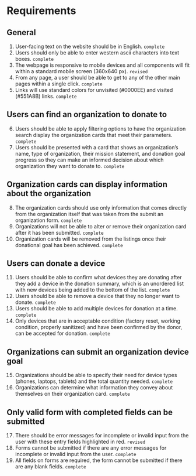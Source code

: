 # Requirements

## General
1. User-facing text on the website should be in English. `complete`
2. Users should only be able to enter western ascii characters into text boxes. `complete`
3. The webpage is responsive to mobile devices and all components will fit within a standard mobile screen (360x640 px). `revised`
4. From any page, a user should be able to get to any of the other main pages within a single click. `complete`
5. Links will use standard colors for unvisited (#0000EE) and visited (#551A8B) links. `complete`

## Users can find an organization to donate to
6. Users should be able to apply filtering options to have the organization search display the organization cards that meet their parameters. `complete`
7. Users should be presented with a card that shows an organization’s name, type of organization, their mission statement, and donation goal progress so they can make an informed decision about which organization they want to donate to. `complete`

## Organization cards can display information about the organization
8. The organization cards should use only information that comes directly from the organization itself that was taken from the submit an organization form. `complete`
9. Organizations will not be able to alter or remove their organization card after it has been submitted. `complete`
10. Organization cards will be removed from the listings once their donational goal has been achieved. `complete`

## Users can donate a device
11. Users should be able to confirm what devices they are donating after they add a device in the donation summary, which is an unordered list with new devices being added to the bottom of the list. `complete`
12. Users should be able to remove a device that they no longer want to donate. `complete`
13. Users should be able to add multiple devices for donation at a time. `complete`
14. Only devices that are in acceptable condition (factory reset, working condition, properly sanitized) and have been confirmed by the donor, can be accepted for donation. `complete`

## Organizations can submit an organization device goal
15. Organizations should be able to specify their need for device types (phones, laptops, tablets) and the total quantity needed. `complete`
16. Organizations can determine what information they convey about themselves on their organization card. `complete`

## Only valid form with completed fields can be submitted
17. There should be error messages for incomplete or invalid input from the user with these entry fields highlighted in red. `revised`
18. Forms cannot be submitted if there are any error messages for incomplete or invalid input from the user. `complete`
19. All fields on forms are required, the form cannot be submitted if there are any blank fields. `complete`
